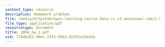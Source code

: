 ```yaml
---
content_type: resource
description: Homework problem.
file: /media/https%3A/open-learning-course-data-rc.s3.amazonaws.com/1-054-mechanics-and-design-of-concrete-structures-spring-2004/774db28148ec23fe99b382765ac8a3da_2004_hw_2.pdf
file_type: application/pdf
resourcetype: Document
title: 2004_hw_2.pdf
uid: 774db281-48ec-23fe-99b3-82765ac8a3da
---
```

